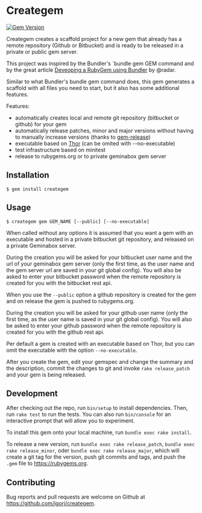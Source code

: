 # Creategem

[![Gem Version](https://badge.fury.io/rb/creategem.png)](https://badge.fury.io/rb/creategem)

Creategem creates a scaffold project for a new gem that already has a remote repository (Github or Bitbucket) and is ready to be released in a private or public gem server.  
 
This project was inspired by the Bundler's `bundle gem GEM command and by the great article [Deveoping a RubyGem using Bundler](https://github.com/radar/guides/blob/master/gem-development.md) by @radar.

Similar to what Bundler's bundle gem command does, this gem generates a scaffold with all files you need to start, but it also has some additional features.
 
Features:
- automatically creates local and remote git repository (bitbucket or github) for your gem 
- automatically release patches, minor and major versions without having to manually increase versions (thanks to [gem-release](https://github.com/svenfuchs/gem-release))
- executable based on [Thor](http://whatisthor.com) (can be omited with --no-executable)
- test infrastructure based on minitest
- release to rubygems.org or to private geminabox gem server
 

## Installation

    $ gem install creategem


## Usage

    $ creategem gem GEM_NAME [--public] [--no-executable]
    
When called without any options it is assumed that you want a gem with an executable and hosted in a private bitbucket git repository, and released on a private Geminabox server. 
    
During the creation you will be asked for your bitbucket user name and the url of your geminabox gem server (only the first time, as the user name and the gem server url are saved in your git global config). You will also be asked to enter your bitbucket password when the remote repository is created for you with the bitbucket rest api. 
    
When you use the `--public` option a github repository is created for the gem and on release the gem is pushed to rubygems.org. 
    
During the creation you will be asked for your github user name (only the first time, as the user name is saved in your git global config). You will also be asked to enter your github password when the remote repository is created for you with the github rest api.     

Per default a gem is created with an executable based on Thor, but you can omit the executable with the option `--no-executable`. 

After you create the gem, edit your gemspec and change the summary and the description, commit the changes to git and invoke `rake release_patch` and your gem is being released. 


## Development

After checking out the repo, run `bin/setup` to install dependencies. Then, run `rake test` to run the tests. You can also run `bin/console` for an interactive prompt that will allow you to experiment.

To install this gem onto your local machine, run `bundle exec rake install`. 

To release a new version, run `bundle exec rake release_patch`, `bundle exec rake release_minor`, oder `bundle exec rake release_major`, 
which will create a git tag for the version, push git commits and tags, and push the `.gem` file to https://rubygems.org.

## Contributing

Bug reports and pull requests are welcome on Github at https://github.com/igorj/creategem.

